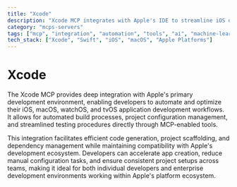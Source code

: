 ```yaml
---
title: "Xcode"
description: "Xcode MCP integrates with Apple's IDE to streamline iOS development workflows, automate builds, and facilitate code generation."
category: "mcps-servers"
tags: ["mcp", "integration", "automation", "tools", "ai", "machine-learning"]
tech_stack: ["Xcode", "Swift", "iOS", "macOS", "Apple Platforms"]
---
```


# Xcode

The Xcode MCP provides deep integration with Apple's primary development environment, enabling developers to automate and optimize their iOS, macOS, watchOS, and tvOS application development workflows. It allows for automated build processes, project configuration management, and streamlined testing procedures directly through MCP-enabled tools.

This integration facilitates efficient code generation, project scaffolding, and dependency management while maintaining compatibility with Apple's development ecosystem. Developers can accelerate app creation, reduce manual configuration tasks, and ensure consistent project setups across teams, making it ideal for both individual developers and enterprise development environments working within Apple's platform ecosystem.
